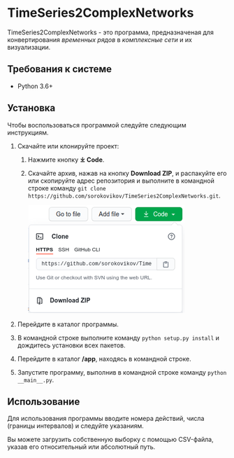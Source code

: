 TimeSeries2ComplexNetworks
==========================
TimeSeries2ComplexNetworks - это программа, предназначеная для конвертирования 
*временных рядов* в *комплексные сети* и их визуализации.

Требования к системе
-----------------------
* Python 3.6+

Установка
---------
Чтобы воспользоваться программой следуйте следующим инструкциям.
1. Скачайте или клонируйте проект:
    1. Нажмите кнопку **⤓ Code**.
    2. Скачайте архив, нажав на кнопку **Download ZIP**, и распакуйте его или
    скопируйте адрес репозитория и выполните в командной строке команду 
    `git clone https://github.com/sorokovikov/TimeSeries2ComplexNetworks.git`.
    
       ![Кнопка скачивание архива и адрес ссылки репозитория](readme_images/archive_link.png)

2. Перейдите в каталог программы.
3. В командной строке выполните команду `python setup.py install` и дождитесь установки всех пакетов.
4. Перейдите в каталог **/app**, находясь в командной строке.
5. Запустите программу, выполнив в командной строке команду `python __main__.py`.

Использование
-------------
Для использования программы вводите номера действий, числа (границы интервалов) и 
следуйте указаниям.

Вы можете загрузить собственную выборку с помощью CSV-файла, 
указав его относительный или абсолютный путь.